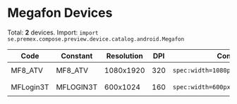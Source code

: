 # Megafon Devices

Total: **2** devices. Import: `import se.premex.compose.preview.device.catalog.android.Megafon`

| Code | Constant | Resolution | DPI | Compose Spec | Preview Usage |
|------|----------|------------|-----|-------------|---------------|
| MF8_ATV | MF8_ATV | 1080x1920 | 320 | `spec:width=1080px,height=1920px,dpi=320` | `@Preview(device = Megafon.MF8_ATV)` |
| MFLogin3T | MFLOGIN3T | 600x1024 | 160 | `spec:width=600px,height=1024px,dpi=160` | `@Preview(device = Megafon.MFLOGIN3T)` |

<!-- Generated automatically. Do not edit manually. -->
